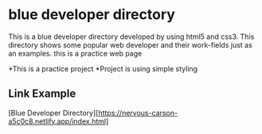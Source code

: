 # blue developer directory
This is a blue developer directory developed by using html5 and css3.
This directory shows some popular web developer and their work-fields just as an examples.
this is a practice web page

*This is a practice project
*Project is using simple styling

## Link Example
[Blue Developer Directory][https://nervous-carson-a5c0c8.netlify.app/index.html]